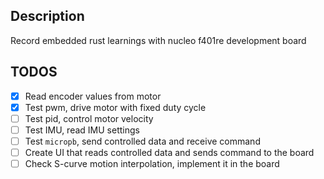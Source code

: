 ## Description

Record embedded rust learnings with nucleo f401re development board

## TODOS

- [x] Read encoder values from motor
- [x] Test pwm, drive motor with fixed duty cycle
- [ ] Test pid, control motor velocity
- [ ] Test IMU, read IMU settings
- [ ] Test `micropb`, send controlled data and receive command
- [ ] Create UI that reads controlled data and sends command to the board
- [ ] Check S-curve motion interpolation, implement it in the board
